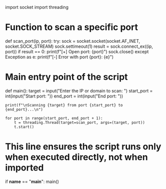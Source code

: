import socket
import threading

# Function to scan a specific port
def scan_port(ip, port):
    try:
        sock = socket.socket(socket.AF_INET, socket.SOCK_STREAM)
        sock.settimeout(1)
        result = sock.connect_ex((ip, port))
        if result == 0:
            print(f"[+] Open port: {port}")
        sock.close()
    except Exception as e:
        print(f"[-] Error with port {port}: {e}")

# Main entry point of the script
def main():
    target = input("Enter the IP or domain to scan: ")
    start_port = int(input("Start port: "))
    end_port = int(input("End port: "))

    print(f"\nScanning {target} from port {start_port} to {end_port}...\n")

    for port in range(start_port, end_port + 1):
        t = threading.Thread(target=scan_port, args=(target, port))
        t.start()

# This line ensures the script runs only when executed directly, not when imported
if __name__ == "__main__":
    main()
